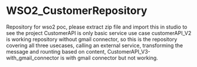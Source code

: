# WSO2_CustomerRepository
Repository for wso2 poc, please extract zip file and import this in studio to see the project 
CustomerAPI is only basic service use case
customerAPI_V2 is working repository without gmail connector, so this is the repository covering all three usecases, calling an external service, transforming the message and rounting based on content,
CustomerAPI_V3-with_gmail_connector is with gmail connector but not working. 
